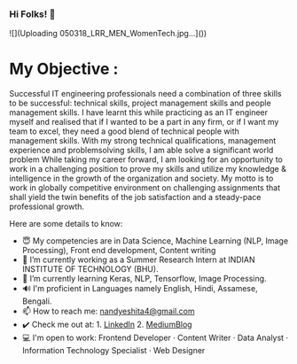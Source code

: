 ### Hi Folks! 👋

![](Uploading 050318_LRR_MEN_WomenTech.jpg…]())


# My Objective : </br>
Successful IT engineering professionals need a combination of three skills to be successful: technical skills, project management skills and people management skills. I have learnt this while practicing as an IT engineer myself and realised that if I wanted to be a part in any firm, or if I want my team to excel, they need a good blend of technical
people with management skills. With my strong technical qualifications, management experience and problemsolving skills, I am able solve a significant world problem While taking my career forward, I am looking for an opportunity to work in a challenging position to prove my skills and utilize my knowledge & intelligence in the growth of the organization and society. My motto is to work in globally competitive environment on challenging assignments that shall yield the twin benefits of the job satisfaction and a steady-pace professional growth. </br>

Here are some details to know:

- 😇 My competencies are in Data Science, Machine Learning (NLP, Image Processing), Front end development, Content writing
- 🔭 I’m currently working as a Summer Research Intern at INDIAN INSTITUTE OF TECHNOLOGY (BHU).
- 🌱 I’m currently learning Keras, NLP, Tensorflow, Image Processing.
- 🔊 I'm proficient in Languages namely English, Hindi, Assamese, Bengali.
- 📫 How to reach me: nandyeshita4@gmail.com
- ✔️ Check me out at: 1. [LinkedIn](https://www.linkedin.com/in/eshita-nandy-intern-iitbhu-contentwriter/)    2. [MediumBlog](medium.com/@Eshita_Nandy)
- 💻 I'm open to work: Frontend Developer · Content Writer · Data Analyst · Information Technology Specialist · Web Designer

